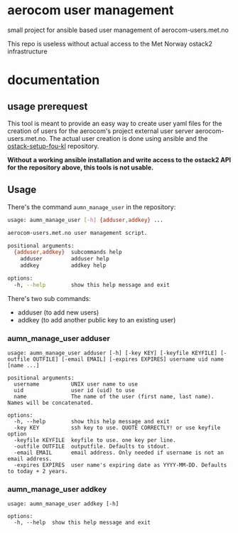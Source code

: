 # aerocom user management
small project for ansible based user management of aerocom-users.met.no

This repo is useless without actual access to the Met Norway ostack2 infrastructure

# documentation
## usage prerequest
This tool is meant to provide an easy way to create user yaml files for the creation of 
users for the aerocom's project external user server aerocom-users.met.no.
The actual user creation is done using ansible and the 
[ostack-setup-fou-kl](https://gitlab.met.no/emep/ostack-setup-fou-kl) repository.

**Without a working ansible installation and write access to the ostack2 API for the
repository above, this tools is not usable.**

## Usage
There's the command `aumn_manage_user` in the repository:
```bash
usage: aumn_manage_user [-h] {adduser,addkey} ...

aerocom-users.met.no user management script.

positional arguments:
  {adduser,addkey}  subcommands help
    adduser         adduser help
    addkey          addkey help

options:
  -h, --help        show this help message and exit

```
There's two sub commands:
- adduser (to add new users)
- addkey (to add another public key to an existing user)

### aumn_manage_user adduser
```
usage: aumn_manage_user adduser [-h] [-key KEY] [-keyfile KEYFILE] [-outfile OUTFILE] [-email EMAIL] [-expires EXPIRES] username uid name [name ...]

positional arguments:
  username          UNIX user name to use
  uid               user id (uid) to use
  name              The name of the user (first name, last name). Names will be concatenated.

options:
  -h, --help        show this help message and exit
  -key KEY          ssh key to use. QUOTE CORRECTLY! or use keyfile option
  -keyfile KEYFILE  keyfile to use. one key per line.
  -outfile OUTFILE  outputfile. Defaults to stdout.
  -email EMAIL      email address. Only needed if username is not an email address.
  -expires EXPIRES  user name's expiring date as YYYY-MM-DD. Defaults to today + 2 years.
```

### aumn_manage_user addkey
```
usage: aumn_manage_user addkey [-h]

options:
  -h, --help  show this help message and exit
```